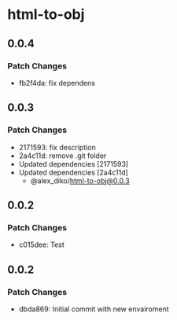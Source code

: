 # html-to-obj

## 0.0.4

### Patch Changes

- fb2f4da: fix dependens

## 0.0.3

### Patch Changes

- 2171593: fix description
- 2a4c11d: remove .git folder
- Updated dependencies [2171593]
- Updated dependencies [2a4c11d]
  - @alex_diko/html-to-obj@0.0.3

## 0.0.2

### Patch Changes

- c015dee: Test

## 0.0.2

### Patch Changes

- dbda869: Initial commit with new envairoment
